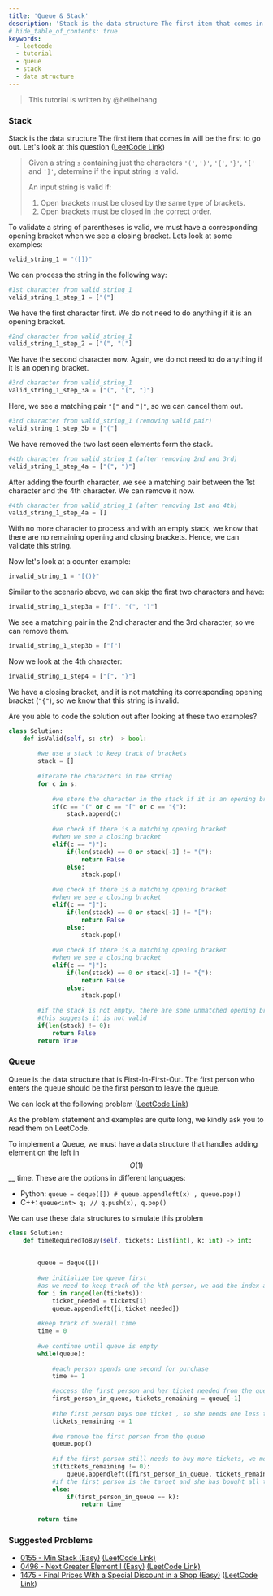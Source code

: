 ```yaml
---
title: 'Queue & Stack'
description: 'Stack is the data structure The first item that comes in will be the first to go out.'
# hide_table_of_contents: true
keywords:
  - leetcode
  - tutorial
  - queue
  - stack
  - data structure
---
```


> This tutorial is written by @heiheihang

### Stack

Stack is the data structure The first item that comes in will be the first to go out. Let's look at this question ([LeetCode Link](https://leetcode.com/problems/valid-parentheses/))

> Given a string `s` containing just the characters `'('`, `')'`, `'{'`, `'}'`, `'['` and `']'`, determine if the input string is valid.
>
> An input string is valid if:
>
> 1. Open brackets must be closed by the same type of brackets.
> 2. Open brackets must be closed in the correct order.

To validate a string of parentheses is valid, we must have a corresponding opening bracket when we see a closing bracket. Lets look at some examples:

```python
valid_string_1 = "([])"
```

We can process the string in the following way:

```python
#1st character from valid_string_1
valid_string_1_step_1 = ["("] 
```

We have the first character first. We do not need to do anything if it is an opening bracket.

```python
#2nd character from valid_string_1
valid_string_1_step_2 = ["(", "["] 
```

We have the second character now. Again, we do not need to do anything if it is an opening bracket.

```python
#3rd character from valid_string_1 
valid_string_1_step_3a = ["(", "[", "]"] 
```

Here, we see a matching pair `"["` and `"]"`, so we can cancel them out.

```python
#3rd character from valid_string_1 (removing valid pair)
valid_string_1_step_3b = ["("] 
```

We have removed the two last seen elements form the stack.

```python
#4th character from valid_string_1 (after removing 2nd and 3rd)
valid_string_1_step_4a = ["(", ")"] 
```

After adding the fourth character, we see a matching pair between the 1st character and the 4th character. We can remove it now.

```python
#4th character from valid_string_1 (after removing 1st and 4th)
valid_string_1_step_4a = [] 
```

With no more character to process and with an empty stack, we know that there are no remaining opening and closing brackets. Hence, we can validate this string.

Now let's look at a counter example:

```python
invalid_string_1 = "[()}"
```

Similar to the scenario above, we can skip the first two characters and have:

```python
invalid_string_1_step3a = ["[", "(", ")"]
```

We see a matching pair in the 2nd character and the 3rd character, so we can remove them.

```python
invalid_string_1_step3b = ["["]
```

Now we look at the 4th character:

```python
invalid_string_1_step4 = ["[", "}"]
```

We have a closing bracket, and it is not matching its corresponding opening bracket (`"{"`), so we know that this string is invalid.

Are you able to code the solution out after looking at these two examples?

```python
class Solution:
    def isValid(self, s: str) -> bool:
        
        #we use a stack to keep track of brackets
        stack = []
        
        #iterate the characters in the string
        for c in s:
        
            #we store the character in the stack if it is an opening bracket
            if(c == "(" or c == "[" or c == "{"):
                stack.append(c)
                
            #we check if there is a matching opening bracket 
            #when we see a closing bracket
            elif(c == ")"):
                if(len(stack) == 0 or stack[-1] != "("):
                    return False
                else:
                    stack.pop()
                    
            #we check if there is a matching opening bracket 
            #when we see a closing bracket
            elif(c == "]"):
                if(len(stack) == 0 or stack[-1] != "["):
                    return False
                else:
                    stack.pop()
                    
            #we check if there is a matching opening bracket 
            #when we see a closing bracket
            elif(c == "}"):
                if(len(stack) == 0 or stack[-1] != "{"):
                    return False
                else:
                    stack.pop()
                    
        #if the stack is not empty, there are some unmatched opening brackets
        #this suggests it is not valid
        if(len(stack) != 0):
            return False
        return True
```

### Queue

Queue is the data structure that is First-In-First-Out. The first person who enters the queue should be the first person to leave the queue.

We can look at the following problem ([LeetCode Link](https://leetcode.com/problems/time-needed-to-buy-tickets/))

As the problem statement and examples are quite long, we kindly ask you to read them on LeetCode.

To implement a Queue, we must have a data structure that handles adding element on the left in $$O(1)$$ \_\_ time. These are the options in different languages:

* Python: `queue = deque([]) # queue.appendleft(x) , queue.pop()`
* C++: `queue<int> q; // q.push(x), q.pop()`

We can use these data structures to simulate this problem

```python
class Solution:
    def timeRequiredToBuy(self, tickets: List[int], k: int) -> int:
        
        
        queue = deque([])
        
        #we initialize the queue first
        #as we need to keep track of the kth person, we add the index as well
        for i in range(len(tickets)):
            ticket_needed = tickets[i]
            queue.appendleft([i,ticket_needed])
        
        #keep track of overall time
        time = 0
        
        #we continue until queue is empty
        while(queue):
            
            #each person spends one second for purchase
            time += 1

            #access the first person and her ticket needed from the queue
            first_person_in_queue, tickets_remaining = queue[-1]
            
            #the first person buys one ticket , so she needs one less ticket
            tickets_remaining -= 1
            
            #we remove the first person from the queue
            queue.pop()
            
            #if the first person still needs to buy more tickets, we move her back to the end of the queue
            if(tickets_remaining != 0):
                queue.appendleft([first_person_in_queue, tickets_remaining])
            #if the first person is the target and she has bought all the tickets, we return the time
            else:
                if(first_person_in_queue == k):
                    return time
            
        return time
```

### Suggested Problems

* [0155 - Min Stack (Easy)](../../solutions/0100-0199/min-stack-easy) [(LeetCode Link)](https://leetcode.com/problems/min-stack/)
* [0496 - Next Greater Element I (Easy)](../../solutions/0400-0499/next-greater-element-i-easy) [(LeetCode Link)](https://leetcode.com/problems/next-greater-element-i/)
* [1475 - Final Prices With a Special Discount in a Shop (Easy)](../../solutions/1400-1499/final-prices-with-a-special-discount-in-a-shop-easy) ([LeetCode Link](https://leetcode.com/problems/final-prices-with-a-special-discount-in-a-shop/))
